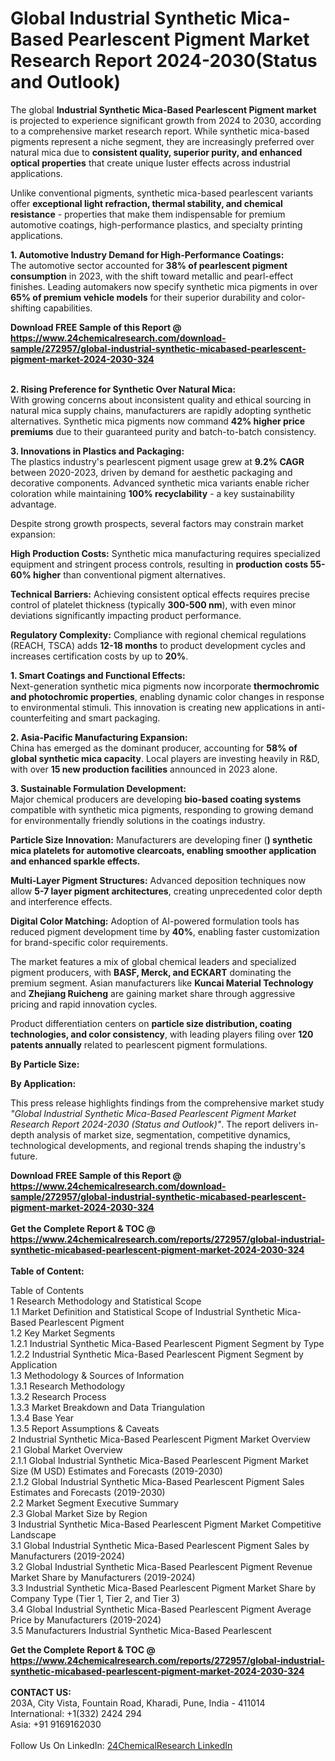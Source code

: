 <h1>Global Industrial Synthetic Mica-Based Pearlescent Pigment Market Research Report 2024-2030(Status and Outlook)</h1><p>The global <strong>Industrial Synthetic Mica-Based Pearlescent Pigment market</strong> is projected to experience significant growth from 2024 to 2030, according to a comprehensive market research report. While synthetic mica-based pigments represent a niche segment, they are increasingly preferred over natural mica due to <strong>consistent quality, superior purity, and enhanced optical properties</strong> that create unique luster effects across industrial applications.</p><p>Unlike conventional pigments, synthetic mica-based pearlescent variants offer <strong>exceptional light refraction, thermal stability, and chemical resistance</strong> - properties that make them indispensable for premium automotive coatings, high-performance plastics, and specialty printing applications.</p><p><strong>1. Automotive Industry Demand for High-Performance Coatings:</strong><br>
The automotive sector accounted for <strong>38% of pearlescent pigment consumption</strong> in 2023, with the shift toward metallic and pearl-effect finishes. Leading automakers now specify synthetic mica pigments in over <strong>65% of premium vehicle models</strong> for their superior durability and color-shifting capabilities.</p><div><b>Download FREE Sample of this Report @ 
            <a href="https://www.24chemicalresearch.com/download-sample/272957/global-industrial-synthetic-micabased-pearlescent-pigment-market-2024-2030-324">
            https://www.24chemicalresearch.com/download-sample/272957/global-industrial-synthetic-micabased-pearlescent-pigment-market-2024-2030-324</a></b></div><br><p><strong>2. Rising Preference for Synthetic Over Natural Mica:</strong><br>
With growing concerns about inconsistent quality and ethical sourcing in natural mica supply chains, manufacturers are rapidly adopting synthetic alternatives. Synthetic mica pigments now command <strong>42% higher price premiums</strong> due to their guaranteed purity and batch-to-batch consistency.</p><p><strong>3. Innovations in Plastics and Packaging:</strong><br>
The plastics industry's pearlescent pigment usage grew at <strong>9.2% CAGR</strong> between 2020-2023, driven by demand for aesthetic packaging and decorative components. Advanced synthetic mica variants enable richer coloration while maintaining <strong>100% recyclability</strong> - a key sustainability advantage.</p><p>Despite strong growth prospects, several factors may constrain market expansion:</p><p><strong>High Production Costs:</strong> Synthetic mica manufacturing requires specialized equipment and stringent process controls, resulting in <strong>production costs 55-60% higher</strong> than conventional pigment alternatives.</p><p><strong>Technical Barriers:</strong> Achieving consistent optical effects requires precise control of platelet thickness (typically <strong>300-500 nm</strong>), with even minor deviations significantly impacting product performance.</p><p><strong>Regulatory Complexity:</strong> Compliance with regional chemical regulations (REACH, TSCA) adds <strong>12-18 months</strong> to product development cycles and increases certification costs by up to <strong>20%</strong>.</p><p><strong>1. Smart Coatings and Functional Effects:</strong><br>
Next-generation synthetic mica pigments now incorporate <strong>thermochromic and photochromic properties</strong>, enabling dynamic color changes in response to environmental stimuli. This innovation is creating new applications in anti-counterfeiting and smart packaging.</p><p><strong>2. Asia-Pacific Manufacturing Expansion:</strong><br>
China has emerged as the dominant producer, accounting for <strong>58% of global synthetic mica capacity</strong>. Local players are investing heavily in R&amp;D, with over <strong>15 new production facilities</strong> announced in 2023 alone.</p><p><strong>3. Sustainable Formulation Development:</strong><br>
Major chemical producers are developing <strong>bio-based coating systems</strong> compatible with synthetic mica pigments, responding to growing demand for environmentally friendly solutions in the coatings industry.</p><p><strong>Particle Size Innovation:</strong> Manufacturers are developing finer (<strong>) synthetic mica platelets for automotive clearcoats, enabling smoother application and enhanced sparkle effects.</strong></p><p><strong>Multi-Layer Pigment Structures:</strong> Advanced deposition techniques now allow <strong>5-7 layer pigment architectures</strong>, creating unprecedented color depth and interference effects.</p><p><strong>Digital Color Matching:</strong> Adoption of AI-powered formulation tools has reduced pigment development time by <strong>40%</strong>, enabling faster customization for brand-specific color requirements.</p><p>The market features a mix of global chemical leaders and specialized pigment producers, with <strong>BASF, Merck, and ECKART</strong> dominating the premium segment. Asian manufacturers like <strong>Kuncai Material Technology</strong> and <strong>Zhejiang Ruicheng</strong> are gaining market share through aggressive pricing and rapid innovation cycles.</p><p>Product differentiation centers on <strong>particle size distribution, coating technologies, and color consistency</strong>, with leading players filing over <strong>120 patents annually</strong> related to pearlescent pigment formulations.</p><p><strong>By Particle Size:</strong></p><p><strong>By Application:</strong></p><p>This press release highlights findings from the comprehensive market study <em>"Global Industrial Synthetic Mica-Based Pearlescent Pigment Market Research Report 2024-2030 (Status and Outlook)"</em>. The report delivers in-depth analysis of market size, segmentation, competitive dynamics, technological developments, and regional trends shaping the industry's future.</p><div><b>Download FREE Sample of this Report @ 
            <a href="https://www.24chemicalresearch.com/download-sample/272957/global-industrial-synthetic-micabased-pearlescent-pigment-market-2024-2030-324">
            https://www.24chemicalresearch.com/download-sample/272957/global-industrial-synthetic-micabased-pearlescent-pigment-market-2024-2030-324</a></b></div><br><div><b>Get the Complete Report & TOC @ 
            <a href="https://www.24chemicalresearch.com/reports/272957/global-industrial-synthetic-micabased-pearlescent-pigment-market-2024-2030-324">
            https://www.24chemicalresearch.com/reports/272957/global-industrial-synthetic-micabased-pearlescent-pigment-market-2024-2030-324</a></b></div><br>
            <b>Table of Content:</b><p>Table of Contents<br />
1 Research Methodology and Statistical Scope<br />
1.1 Market Definition and Statistical Scope of Industrial Synthetic Mica-Based Pearlescent Pigment<br />
1.2 Key Market Segments<br />
1.2.1 Industrial Synthetic Mica-Based Pearlescent Pigment Segment by Type<br />
1.2.2 Industrial Synthetic Mica-Based Pearlescent Pigment Segment by Application<br />
1.3 Methodology & Sources of Information<br />
1.3.1 Research Methodology<br />
1.3.2 Research Process<br />
1.3.3 Market Breakdown and Data Triangulation<br />
1.3.4 Base Year<br />
1.3.5 Report Assumptions & Caveats<br />
2 Industrial Synthetic Mica-Based Pearlescent Pigment Market Overview<br />
2.1 Global Market Overview<br />
2.1.1 Global Industrial Synthetic Mica-Based Pearlescent Pigment Market Size (M USD) Estimates and Forecasts (2019-2030)<br />
2.1.2 Global Industrial Synthetic Mica-Based Pearlescent Pigment Sales Estimates and Forecasts (2019-2030)<br />
2.2 Market Segment Executive Summary<br />
2.3 Global Market Size by Region<br />
3 Industrial Synthetic Mica-Based Pearlescent Pigment Market Competitive Landscape<br />
3.1 Global Industrial Synthetic Mica-Based Pearlescent Pigment Sales by Manufacturers (2019-2024)<br />
3.2 Global Industrial Synthetic Mica-Based Pearlescent Pigment Revenue Market Share by Manufacturers (2019-2024)<br />
3.3 Industrial Synthetic Mica-Based Pearlescent Pigment Market Share by Company Type (Tier 1, Tier 2, and Tier 3)<br />
3.4 Global Industrial Synthetic Mica-Based Pearlescent Pigment Average Price by Manufacturers (2019-2024)<br />
3.5 Manufacturers Industrial Synthetic Mica-Based Pearlescent </p><div><b>Get the Complete Report & TOC @ 
            <a href="https://www.24chemicalresearch.com/reports/272957/global-industrial-synthetic-micabased-pearlescent-pigment-market-2024-2030-324">
            https://www.24chemicalresearch.com/reports/272957/global-industrial-synthetic-micabased-pearlescent-pigment-market-2024-2030-324</a></b></div><br><b>CONTACT US:</b><br>
            203A, City Vista, Fountain Road, Kharadi, Pune, India - 411014<br>
            International: +1(332) 2424 294<br>
            Asia: +91 9169162030 <br><br>
            Follow Us On LinkedIn: <a href="https://www.linkedin.com/company/24chemicalresearch/">24ChemicalResearch LinkedIn</a>